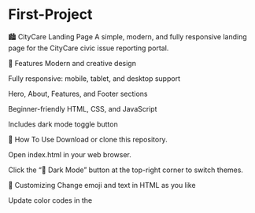# First-Project
🏙️ CityCare Landing Page
A simple, modern, and fully responsive landing page for the CityCare civic issue reporting portal.

🚀 Features
Modern and creative design

Fully responsive: mobile, tablet, and desktop support

Hero, About, Features, and Footer sections

Beginner-friendly HTML, CSS, and JavaScript

Includes dark mode toggle button

🌟 How To Use
Download or clone this repository.

Open index.html in your web browser.

Click the “🌙 Dark Mode” button at the top-right corner to switch themes.

📝 Customizing
Change emoji and text in HTML as you like

Update color codes in the <style> section for different themes

Use the existing JavaScript at the bottom of index.html for the dark mode functionality
